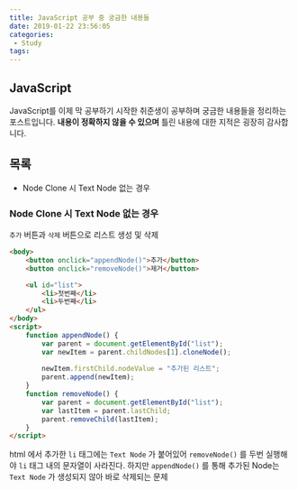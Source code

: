```yaml
---
title: JavaScript 공부 중 궁금한 내용들
date: 2019-01-22 23:56:05
categories: 
 - Study
tags:
---
```


## JavaScript

JavaScript를 이제 막 공부하기 시작한 취준생이 공부하며 궁금한 내용들을 정리하는 포스트입니다. **내용이 정확하지 않을 수 있으며** 틀린 내용에 대한 지적은 굉장히 감사합니다.

<!-- more -->

## 목록

- Node Clone 시 Text Node 없는 경우

### Node Clone 시 Text Node 없는 경우

`추가` 버튼과 `삭제` 버튼으로 리스트 생성 및 삭제

```html
<body>
    <button onclick="appendNode()">추가</button>
    <button onclick="removeNode()">제거</button>

    <ul id="list">
        <li>첫번째</li>
        <li>두번째</li>
    </ul>
</body>
<script>
    function appendNode() {
        var parent = document.getElementById("list");
        var newItem = parent.childNodes[1].cloneNode();
        
        newItem.firstChild.nodeValue = "추가된 리스트";
        parent.append(newItem);
    }
    function removeNode() {
        var parent = document.getElementById("list");
        var lastItem = parent.lastChild;
        parent.removeChild(lastItem);
    }
</script>
```

html 에서 추가한 `li` 태그에는 `Text Node` 가 붙어있어 `removeNode()` 를 두번 실행해야 `li` 태그 내의 문자열이 사라진다. 하지만 `appendNode()` 를 통해 추가된 Node는 `Text Node` 가 생성되지 않아 바로 삭제되는 문제